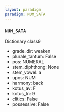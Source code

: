 ```yaml
---
layout: paradigm
paradigm: NUM_SATA
---
```

### ` NUM_SATA `

Dictionary class9
* grade_dir: weaken
* plurale_tantum: False
* pos: NUMERAL
* stem_diphthong: None
* stem_vowel: a
* upos: NUM
* harmony: back
* kotus_av: F
* kotus_tn: 9
* clitics: False
* possessive: False
